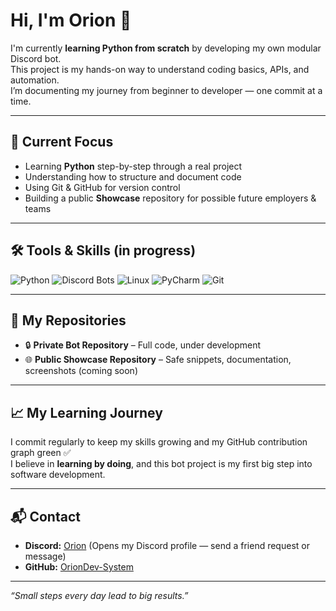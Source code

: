 # Hi, I'm Orion 👋

I'm currently **learning Python from scratch** by developing my own modular Discord bot.  
This project is my hands-on way to understand coding basics, APIs, and automation.  
I’m documenting my journey from beginner to developer — one commit at a time.

---

## 🚀 Current Focus
- Learning **Python** step-by-step through a real project
- Understanding how to structure and document code
- Using Git & GitHub for version control
- Building a public **Showcase** repository for possible future employers & teams

---

## 🛠️ Tools & Skills (in progress)
![Python](https://img.shields.io/badge/Python-Learning-3776AB?logo=python&logoColor=white)
![Discord Bots](https://img.shields.io/badge/Discord%20Bots-5865F2?logo=discord&logoColor=white)
![Linux](https://img.shields.io/badge/Linux-Nobara-FCC624?logo=linux&logoColor=black)
![PyCharm](https://img.shields.io/badge/PyCharm-Community%20Edition-000000?logo=pycharm&logoColor=white)
![Git](https://img.shields.io/badge/Git-Experienced%20Beginner-F05032?logo=git&logoColor=white)

---

## 📂 My Repositories
- 🔒 **Private Bot Repository** – Full code, under development
- 🌐 **Public Showcase Repository** – Safe snippets, documentation, screenshots (coming soon)

---

## 📈 My Learning Journey
I commit regularly to keep my skills growing and my GitHub contribution graph green ✅  
I believe in **learning by doing**, and this bot project is my first big step into software development.

---

## 📬 Contact
- **Discord:**  [Orion](https://discordapp.com/users/796488119376674867)
                (Opens my Discord profile — send a friend request or message)
- **GitHub:**   [OrionDev-System](https://github.com/OrionDev-System)

---
*“Small steps every day lead to big results.”*


<!--
**OrionDev-System/OrionDev-System** is a ✨ _special_ ✨ repository because its `README.md` (this file) appears on your GitHub profile.

Here are some ideas to get you started:

- 🔭 I’m currently working on ...
- 🌱 I’m currently learning ...
- 👯 I’m looking to collaborate on ...
- 🤔 I’m looking for help with ...
- 💬 Ask me about ...
- 📫 How to reach me: ...
- 😄 Pronouns: ...
- ⚡ Fun fact: ...
-->
